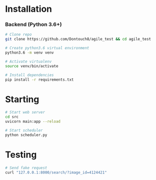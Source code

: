 # Installation

### Backend (Python 3.6+)

```sh
# Clone repo
git clone https://github.com/Dontouch8/agile_test && cd agile_test

# Create python3.6 virtual environment
python3.6 -m venv venv

# Activate virtualenv
source venv/bin/activate

# Install dependencies
pip install -r requirements.txt
```

# Starting

```sh
# Start web server
cd src
uvicorn main:app --reload

# Start scheduler
python scheduler.py
```

# Testing

```sh
# Send fake request
curl "127.0.0.1:8000/search/?image_id=4124421"
```